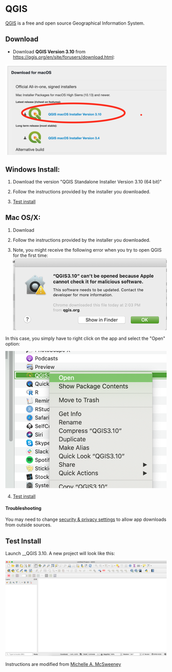 # QGIS

[QGIS](http://www.qgis.org/en/site/) is a free and open source Geographical Information System. 


## Download
* Download __QGIS Version 3.10__ from https://qgis.org/en/site/forusers/download.html:

![list of qgis download options](../images/osx/InstallQGIS.png)

## Windows Install:

1. Download the version "QGIS Standalone Installer Version 3.10 (64 bit)"

2. Follow the instructions provided by the installer you downloaded.  

3. [Test install](#test-install)

## Mac OS/X:

1. Download

2. Follow the instructions provided by the installer you downloaded.  

3. Note, you might receive the following error when you try to open QGIS for the first time:
![error in QGIS](../images/osx/qgiserrormsg.png)

 In this case, you simply have to right click on the app and select the "Open" option:
 
 ![manually open QGIS](../images/osx/qgisopenapp.png)
 

4. [Test install](#test-install)

#### Troubleshooting
You may need to change [security & privacy settings](https://support.apple.com/en-us/HT202491) to allow app downloads from outside sources.

## Test Install
 Launch __QGIS 3.10. A new project will look like this:

![qgis installer](../images/osx/newprojectQGIS.png)

Instructions are modified from [Michelle A. McSweeney](https://github.com/michellejm/Intro-QGIS-CUNY-FemSTEM/blob/master/Install-QGIS.md)

